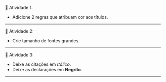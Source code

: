 📗 Atividade 1:

* Adicione 2 regras que atribuam cor aos títulos.
---
📙 Atividade 2:
* Crie tamanho de fontes grandes.
---
📗 Atividade 3:
* Deixe as citações em *Itálico*.
* Deixe as declarações em **Negrito**.
---


